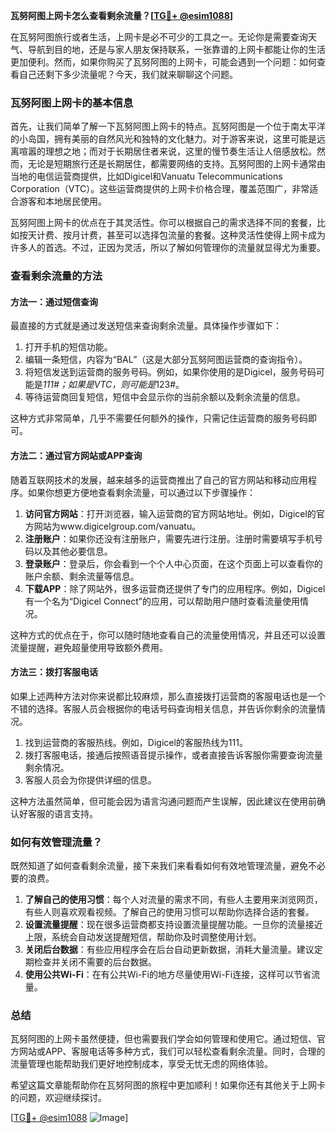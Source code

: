 **瓦努阿图上网卡怎么查看剩余流量？[[TG💪+ @esim1088](https://t.me/s/esim1088)]**

在瓦努阿图旅行或者生活，上网卡是必不可少的工具之一。无论你是需要查询天气、导航到目的地，还是与家人朋友保持联系，一张靠谱的上网卡都能让你的生活更加便利。然而，如果你购买了瓦努阿图的上网卡，可能会遇到一个问题：如何查看自己还剩下多少流量呢？今天，我们就来聊聊这个问题。

### 瓦努阿图上网卡的基本信息

首先，让我们简单了解一下瓦努阿图上网卡的特点。瓦努阿图是一个位于南太平洋的小岛国，拥有美丽的自然风光和独特的文化魅力。对于游客来说，这里可能是远离喧嚣的理想之地；而对于长期居住者来说，这里的慢节奏生活让人倍感放松。然而，无论是短期旅行还是长期居住，都需要网络的支持。瓦努阿图的上网卡通常由当地的电信运营商提供，比如Digicel和Vanuatu Telecommunications Corporation（VTC）。这些运营商提供的上网卡价格合理，覆盖范围广，非常适合游客和本地居民使用。

瓦努阿图上网卡的优点在于其灵活性。你可以根据自己的需求选择不同的套餐，比如按天计费、按月计费，甚至可以选择包流量的套餐。这种灵活性使得上网卡成为许多人的首选。不过，正因为灵活，所以了解如何管理你的流量就显得尤为重要。

### 查看剩余流量的方法

#### 方法一：通过短信查询

最直接的方式就是通过发送短信来查询剩余流量。具体操作步骤如下：

1. 打开手机的短信功能。
2. 编辑一条短信，内容为“BAL”（这是大部分瓦努阿图运营商的查询指令）。
3. 将短信发送到运营商的服务号码。例如，如果你使用的是Digicel，服务号码可能是*111#；如果是VTC，则可能是*123#。
4. 等待运营商回复短信，短信中会显示你的当前余额以及剩余流量的信息。

这种方式非常简单，几乎不需要任何额外的操作，只需记住运营商的服务号码即可。

#### 方法二：通过官方网站或APP查询

随着互联网技术的发展，越来越多的运营商推出了自己的官方网站和移动应用程序。如果你想更方便地查看剩余流量，可以通过以下步骤操作：

1. **访问官方网站**：打开浏览器，输入运营商的官方网站地址。例如，Digicel的官方网站为www.digicelgroup.com/vanuatu。
2. **注册账户**：如果你还没有注册账户，需要先进行注册。注册时需要填写手机号码以及其他必要信息。
3. **登录账户**：登录后，你会看到一个个人中心页面，在这个页面上可以查看你的账户余额、剩余流量等信息。
4. **下载APP**：除了网站外，很多运营商还提供了专门的应用程序。例如，Digicel有一个名为“Digicel Connect”的应用，可以帮助用户随时查看流量使用情况。

这种方式的优点在于，你可以随时随地查看自己的流量使用情况，并且还可以设置流量提醒，避免超量使用导致额外费用。

#### 方法三：拨打客服电话

如果上述两种方法对你来说都比较麻烦，那么直接拨打运营商的客服电话也是一个不错的选择。客服人员会根据你的电话号码查询相关信息，并告诉你剩余的流量情况。

1. 找到运营商的客服热线。例如，Digicel的客服热线为111。
2. 拨打客服电话，接通后按照语音提示操作，或者直接告诉客服你需要查询流量剩余情况。
3. 客服人员会为你提供详细的信息。

这种方法虽然简单，但可能会因为语言沟通问题而产生误解，因此建议在使用前确认好客服的语言支持。

### 如何有效管理流量？

既然知道了如何查看剩余流量，接下来我们来看看如何有效地管理流量，避免不必要的浪费。

1. **了解自己的使用习惯**：每个人对流量的需求不同，有些人主要用来浏览网页，有些人则喜欢观看视频。了解自己的使用习惯可以帮助你选择合适的套餐。
2. **设置流量提醒**：现在很多运营商都支持设置流量提醒功能。一旦你的流量接近上限，系统会自动发送提醒短信，帮助你及时调整使用计划。
3. **关闭后台数据**：有些应用程序会在后台自动更新数据，消耗大量流量。建议定期检查并关闭不需要的后台数据。
4. **使用公共Wi-Fi**：在有公共Wi-Fi的地方尽量使用Wi-Fi连接，这样可以节省流量。

### 总结

瓦努阿图的上网卡虽然便捷，但也需要我们学会如何管理和使用它。通过短信、官方网站或APP、客服电话等多种方式，我们可以轻松查看剩余流量。同时，合理的流量管理也能帮助我们更好地控制成本，享受无忧无虑的网络体验。

希望这篇文章能帮助你在瓦努阿图的旅程中更加顺利！如果你还有其他关于上网卡的问题，欢迎继续探讨。

[[TG💪+ @esim1088](https://t.me/s/esim1088) ![Image](https://i.postimg.cc/4NQfJmqS/Snipaste-2025-05-13-00-14-12.png)]